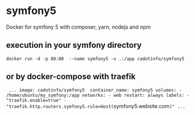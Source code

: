 # symfony5
Docker for symfony 5 with composer, yarn, nodejs and npm
## execution in your symfony directory
`
docker run -d -p 80:80  --name symfony5 -v .:/app cadotinfo/symfony5
`
## or by docker-compose with traefik
`
...
image: cadotinfo/symfony5 
    container_name: symfony5
    volumes:
      - /home/ubuntu/my_symfony:/app
    networks:
      - web
    restart: always
    labels:
        - "traefik.enable=true"
        - "traefik.http.routers.symfony5.rule=Host(`symfony5.website.com`)"
...
`
